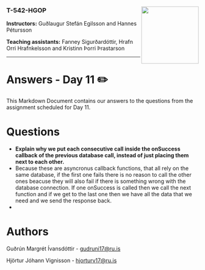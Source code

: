 ### T-542-HGOP <img align="right" width="150" height="150" src="http://iva2011.ru.is/images/default_mono.png">

**Instructors:** Guðlaugur Stefán Egilsson and Hannes Pétursson

**Teaching assistants:** Fanney Sigurðardóttir, Hrafn Orri Hrafnkelsson and Kristinn Þorri Þrastarson

---
# Answers - Day 11 :pencil2:

This Markdown Document contains our answers to the questions from the assignment scheduled for Day 11.

# Questions 

- **Explain why we put each consecutive call inside the onSuccess callback of the previous database call, instead of just placing them next to each other.**
- Because these are asyncronus callback functions, that all rely on the same database, if the first one fails there is no reason to call the other ones beacuse they will also fail if there is something wrong with the database connection. If one onSuccess is called then we call the next function and if we get to the last one then we have all the data that we need and we send the response back. 
- 



# Authors

Guðrún Margrét Ívansdóttir - gudruni17@ru.is

Hjörtur Jóhann Vignisson - hjorturv17@ru.is